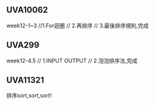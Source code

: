 ## UVA10062
week12-1~3
//1.For迴圈
// 2.再排序
// 3.最後排序規則,完成
## UVA299
week12-4.5
// 1.INPUT OUTPUT
// 2.泡泡排序法,完成
## UVA11321
排序sort,sort,sort!
